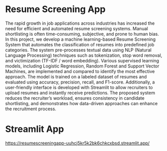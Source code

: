 # Resume Screening App
The rapid growth in job applications across industries has increased the need for efficient and automated resume screening systems. Manual shortlisting is often time-consuming, subjective, and prone to human bias.
In this project, we develop a machine learning-based Resume Screening System that automates the classification of resumes into predefined job categories. The system pre-processes textual data using NLP (Natural Language Processing) techniques such as tokenization, stop word removal, and victimization (TF-IDF / word embedding). Various supervised learning models, including Logistic Regression, Random Forest and Support Vector Machines, are implemented and compared to identify the most effective approach. The model is trained on a labeled dataset of resumes and evaluated using accuracy, precision, recall, and F1-score. 
Additionally, a user-friendly interface is developed with Streamlit to allow recruiters to upload resumes and instantly receive predictions. The proposed system reduces the recruiter’s workload, ensures consistency in candidate shortlisting, and demonstrates how data-driven approaches can enhance the recruitment process.

# Streamlit App
https://resumescreeningapp-uuhcj5kr5k2bk6chkcxbsd.streamlit.app/
